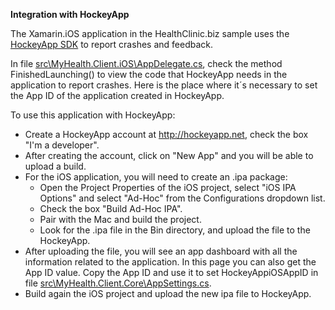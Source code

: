 **Integration with HockeyApp**

The Xamarin.iOS application in the HealthClinic.biz sample uses the [HockeyApp SDK](http://hockeyapp.net/releases/) to report crashes and feedback. 

In file [src\MyHealth.Client.iOS\AppDelegate.cs](https://github.com/Microsoft/HealthClinic.biz/blob/master/src/MyHealth.Client.iOS/AppDelegate.cs), check the method FinishedLaunching() to view the code that HockeyApp needs in the application to report crashes. Here is the place where it´s necessary to set the App ID of the application created in HockeyApp.  

To use this application with HockeyApp:  
* Create a HockeyApp account at http://hockeyapp.net, check the box "I'm a developer". 
* After creating the account, click on "New App" and you will be able to upload a build. 
* For the iOS application, you will need to create an .ipa package:
  + Open the Project Properties of the iOS project, select "iOS IPA Options" and select "Ad-Hoc" from the Configurations dropdown list. 
  + Check the box "Build Ad-Hoc IPA". 
  + Pair with the Mac and build the project. 
  + Look for the .ipa file in the Bin directory, and upload the file to the HockeyApp.  
* After uploading the file, you will see an app dashboard with all the information related to the application. In this page you can also get the App ID value. Copy the App ID and use it to set HockeyAppiOSAppID in file [src\MyHealth.Client.Core\AppSettings.cs](https://github.com/Microsoft/HealthClinic.biz/blob/master/src/MyHealth.Client.Core/AppSettings.cs). 
* Build again the iOS project and upload the new ipa file to HockeyApp.

